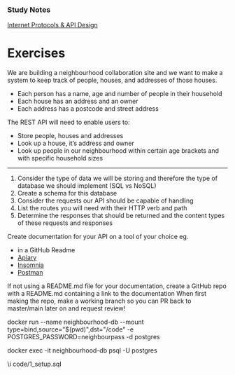 ### Study Notes
[Internet Protocols & API Design](https://github.com/getfutureproof/fp_guides_wiki/wiki/Internet-Protocols-&-API-Design)

# Exercises
We are building a neighbourhood collaboration site and we want to make a system to keep track of people, houses, and addresses of those houses.
   - Each person has a name, age and number of people in their household
   - Each house has an address and an owner
   - Each address has a postcode and street address

The REST API will need to enable users to:
   - Store people, houses and addresses
   - Look up a house, it’s address and owner
   - Look up people in our neighbourhood within certain age brackets and with specific household sizes

***

1. Consider the type of data we will be storing and therefore the type of database we should implement (SQL vs NoSQL)
2. Create a schema for this database
3. Consider the requests our API should be capable of handling
4. List the routes you will need with their HTTP verb and path
5. Determine the responses that should be returned and the content types of these requests and responses

Create documentation for your API on a tool of your choice eg.
- in a GitHub Readme
- [Apiary](https://apiary.io/)
- [Insomnia](https://insomnia.rest/)
- [Postman](https://learning.postman.com/docs/publishing-your-api/documenting-your-api/)

If not using a README.md file for your documentation, create a GitHub repo with a README.md containing a link to the documentation
When first making the repo, make a working branch so you can PR back to master/main later on and request review!

docker run --name neighbourhood-db --mount type=bind,source="$(pwd)",dst="/code" -e POSTGRES_PASSWORD=neighbourpass -d postgres

docker exec -it neighbourhood-db psql -U postgres

\i code/1_setup.sql

